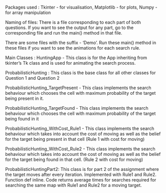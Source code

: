 Packages used :
Tkinter - for visualisation, 
Matplotlib - for plots, 
Numpy - for array manipulation


Naming of files:
There is a file corresponding to each part of both questions. If you want to see the output for any part, go to the corresponding file and run the main() method in that file.

There are some files with the suffix - ‘Demo’. Run these main() method in these files if you want to see the animations for each search rule.

Main Classes : 
HuntingApp - This class is for the App inheriting from tkinter’s Tk class and is used for animating the search process. 

ProbabilisticHunting :  This class is the base class for all other classes for Question 1 and Question 2

ProbabilisticHunting_TargetPresent - This class implements the search behaviour which chooses the cell with maximum probability of the target being present in it.

ProbabilisticHunting_TargetFound - This class implements the search behaviour which chooses the cell with maximum probability of the target being found in it

ProbabilisticHunting_WithCost_Rule1 - This class implements the search behaviour which takes into account the cost of moving as well as the belief for the target being present in that cell (Rule 1 with cost for moving)

ProbabilisticHunting_WithCost_Rule2 - This class implements the search behaviour which takes into account the cost of moving as well as the belief for the target being found in that cell. (Rule 2 with cost for moving)

ProbabilisticHuntingPart2: This class is for part 2 of the assignment where the target moves after every iteration. Implemented with Rule1 and Rule2. Function def inline. Code returns average times for searches required for searching the same map with Rule1 and Rule2 for a moving target.
